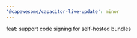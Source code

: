 ```yaml
---
'@capawesome/capacitor-live-update': minor
---
```


feat: support code signing for self-hosted bundles

